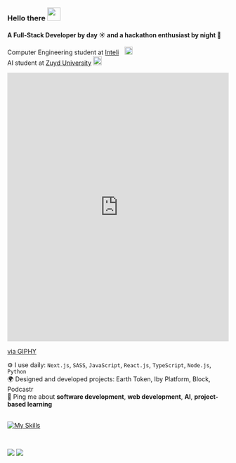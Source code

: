 ### Hello there <img src="https://media0.giphy.com/media/2t9xWdjuhTpa99pLma/200.webp?cid=ecf05e47rh42swhm9nwpabmgcbvezxowwqbfnqv2p5s6tiba&ep=v1_gifs_related&rid=200.webp&ct=s" width="30"/>

#### A Full-Stack Developer by day ☀️ and a hackathon enthusiast by night 🌙
Computer Engineering student at [Inteli](https://www.inteli.edu.br/)ㅤ<img src="https://github.com/Bianca-Cassemiro/Bianca-Cassemiro/assets/99203402/837e4bdf-8d76-48b9-9fdb-846a5f20ca01" alt="Inteli Logo" width="18">
<br>
AI student at [Zuyd University](https://www.zuyd.nl/en) <img src="https://github.com/Bianca-Cassemiro/Bianca-Cassemiro/assets/99203402/017c35c9-3943-414a-aae5-a1a097cda754" alt="Inteli Logo" width="20"> <br>

<div style="width:100%;height:0;padding-bottom:121%;position:relative;"><iframe src="https://giphy.com/embed/AWNxDbtHGIJDW" width="100%" height="100%" style="position:absolute" frameBorder="0" class="giphy-embed" allowFullScreen></iframe></div><p><a href="https://giphy.com/gifs/watch-apple-alle-AWNxDbtHGIJDW">via GIPHY</a></p>

⚙️ I use daily: `Next.js`, `SASS`, `JavaScript`, `React.js`, `TypeScript`, `Node.js`, `Python` <br>
🌍 Designed and developed projects: Earth Token, Iby Platform, Block, Podcastr <br>
💬 Ping me about **software development**, **web development**, **AI**, **project-based learning**<br>
<br>
 
[![My Skills](https://skillicons.dev/icons?i=js,ts,react,nextjs,sass,py,nodejs,postgres,aws&theme=light)](https://skillicons.dev)

<br>

  <a href = "mailto:cassemirobiancalima@gmail.com"><img src="https://img.shields.io/badge/-Gmail-%23333?style=for-the-badge&logo=gmail&logoColor=white" target="_blank"></a>
  <a href="https://www.linkedin.com/in/Bianca-Cassemiro" target="_blank"><img src="https://img.shields.io/badge/-LinkedIn-%230077B5?style=for-the-badge&logo=linkedin&logoColor=white" target="_blank"></a> 

